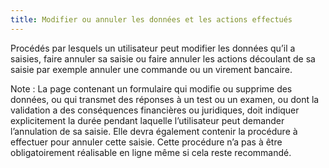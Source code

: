 ```yaml
---
title: Modifier ou annuler les données et les actions effectués
---
```


Procédés par lesquels un utilisateur peut modifier les données qu’il a saisies, faire annuler sa saisie ou faire annuler les actions découlant de sa saisie par exemple annuler une commande ou un virement bancaire.

Note : La page contenant un formulaire qui modifie ou supprime des données, ou qui transmet des réponses à un test ou un examen, ou dont la validation a des conséquences financières ou juridiques, doit indiquer explicitement la durée pendant laquelle l’utilisateur peut demander l’annulation de sa saisie. Elle devra également contenir la procédure à effectuer pour annuler cette saisie. Cette procédure n’a pas à être obligatoirement réalisable en ligne même si cela reste recommandé.
